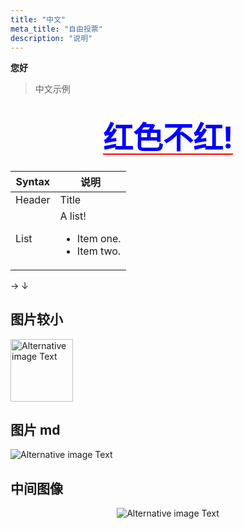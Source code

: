 ```yaml
---
title: "中文"
meta_title: "自由投票"
description: "说明"
---
```


**您好**

> 中文示例 

## <center style="text-decoration:underline red 2px solid; text-underline-offset: 8px; margin-block:22px " ><font style="color:blue" size="22" color="red">红色不红!</font></center>


| Syntax | 说明                                                  |
| ------ | ------------------------------------------------------------ |
| Header | Title                                                        |
| List   | A list! <ul><li>Item one.</li><li>Item two.</li></ul> |

&rarr; &darr;

## 图片较小

<img width="100" src="/images/flowa05.png" alt="Alternative image Text" />

## 图片 md

![Alternative image Text](/images/flowa05.png)

## 中间图像

<p align="center" >
<img src="/images/flowa05.png" alt="Alternative image Text" />
</p>
